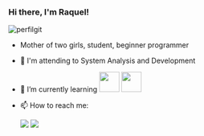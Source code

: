### Hi there, I'm Raquel!
![perfilgit](https://user-images.githubusercontent.com/102266162/177041735-75be6c8a-3875-4fc2-aff9-b65d75473beb.jpg)
- Mother of two girls, student, beginner programmer
- 🌱 I'm attending to System Analysis and Development

- 🌱 I’m currently learning    <img src="https://cdn.jsdelivr.net/gh/devicons/devicon/icons/python/python-original-wordmark.svg" width="40" height="40"/> 
           <img src="https://cdn.jsdelivr.net/gh/devicons/devicon/icons/java/java-plain-wordmark.svg" width="40" height="40"/>
         
- 📫 How to reach me:<div>
<a href = "mailto:raquel.doms@gmail.com"><img src="https://img.shields.io/badge/Gmail-D14836?style=for-the-badge&logo=gmail&logoColor=white" target="_blank"></a>
<a href="https://www.linkedin.com/in/domingos-raquel" target="_blank"><img src="https://img.shields.io/badge/-LinkedIn-%230077B5?style=for-the-badge&logo=linkedin&logoColor=white" target="_blank"></a>   
</div>



<!--
**raquelbertoncini/raquelbertoncini** is a ✨ _special_ ✨ repository because its `README.md` (this file) appears on your GitHub profile.

Here are some ideas to get you started:


- 👯 I’m looking to collaborate on ...
- 🤔 I’m looking for help with ...
- 💬 Ask me about ...

- 😄 Pronouns: ...
- ⚡ Fun fact: ...
-->
